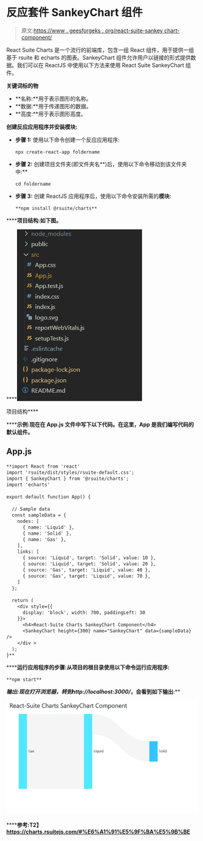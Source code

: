 # 反应套件 SankeyChart 组件

> 原文:[https://www . geesforgeks . org/react-suite-sankey chart-component/](https://www.geeksforgeeks.org/react-suite-sankeychart-component/)

React Suite Charts 是一个流行的前端库，包含一组 React 组件，用于提供一组基于 rsuite 和 echarts 的图表。SankeyChart 组件允许用户以链接的形式提供数据。我们可以在 ReactJS 中使用以下方法来使用 React Suite SankeyChart 组件。

**关键词标的物**

*   **名称:**用于表示图形的名称。
*   **数据:**用于传递图形的数据。
*   **高度:**用于表示图形高度。

**创建反应应用程序并安装模块:**

*   **步骤 1:** 使用以下命令创建一个反应应用程序:

    ```
    npx create-react-app foldername
    ```

*   **步骤 2:** 创建项目文件夹(即文件夹名**)后，使用以下命令移动到该文件夹中:**

    ```
    cd foldername
    ```

*   **步骤 3:** 创建 ReactJS 应用程序后，使用以下命令安装所需的****模块:****

    ```
    **npm install @rsuite/charts**
    ```

******项目结构:**如下图。****

****![](img/f04ae0d8b722a9fff0bd9bd138b29c23.png)

项目结构**** 

******示例:**现在在 **App.js** 文件中写下以下代码。在这里，App 是我们编写代码的默认组件。****

## ****App.js****

```
**import React from 'react'
import 'rsuite/dist/styles/rsuite-default.css';
import { SankeyChart } from '@rsuite/charts';
import 'echarts'

export default function App() {

  // Sample data
  const sampleData = {
    nodes: [
      { name: 'Liquid' },
      { name: 'Solid' },
      { name: 'Gas' },
    ],
    links: [
      { source: 'Liquid', target: 'Solid', value: 10 },
      { source: 'Liquid', target: 'Solid', value: 20 },
      { source: 'Gas', target: 'Liquid', value: 40 },
      { source: 'Gas', target: 'Liquid', value: 70 },
    ]
  };

  return (
    <div style={{
      display: 'block', width: 700, paddingLeft: 30
    }}>
      <h4>React-Suite Charts SankeyChart Component</h4>
      <SankeyChart height={300} name="SankeyChart" data={sampleData} />
    </div >
  );
}**
```

******运行应用程序的步骤:**从项目的根目录使用以下命令运行应用程序:****

```
**npm start**
```

******输出:**现在打开浏览器，转到***http://localhost:3000/***，会看到如下输出:****

****![](img/5a6ae59f86d373ba335a37bad6adf3a2.png)****

******参考:**T2】https://charts.rsuitejs.com/#%E6%A1%91%E5%9F%BA%E5%9B%BE****